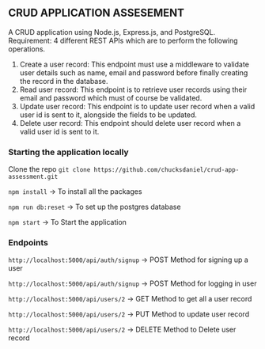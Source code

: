 ## CRUD APPLICATION ASSESEMENT

A CRUD application using Node.js, Express.js, and PostgreSQL.
Requirement: 4 different REST APIs which are to perform the following operations.

1. Create a user record: This endpoint must use a middleware to validate user details such as
   name, email and password before finally creating the record in the database.
2. Read user record: This endpoint is to retrieve user records using their email and password
   which must of course be validated.
3. Update user record: This endpoint is to update user record when a valid user id is sent to it,
   alongside the fields to be updated.
4. Delete user record: This endpoint should delete user record when a valid user id is sent to
   it.

### Starting the application locally

Clone the repo `git clone https://github.com/chucksdaniel/crud-app-assessment.git`

`npm install` -> To install all the packages

`npm run db:reset` -> To set up the postgres database

`npm start` -> To Start the application

### Endpoints

`http://localhost:5000/api/auth/signup` -> POST Method for signing up a user

`http://localhost:5000/api/auth/signup` -> POST Method for logging in user

`http://localhost:5000/api/users/2` -> GET Method to get all a user record

`http://localhost:5000/api/users/2` -> PUT Method to update user record

`http://localhost:5000/api/users/2` -> DELETE Method to Delete user record
